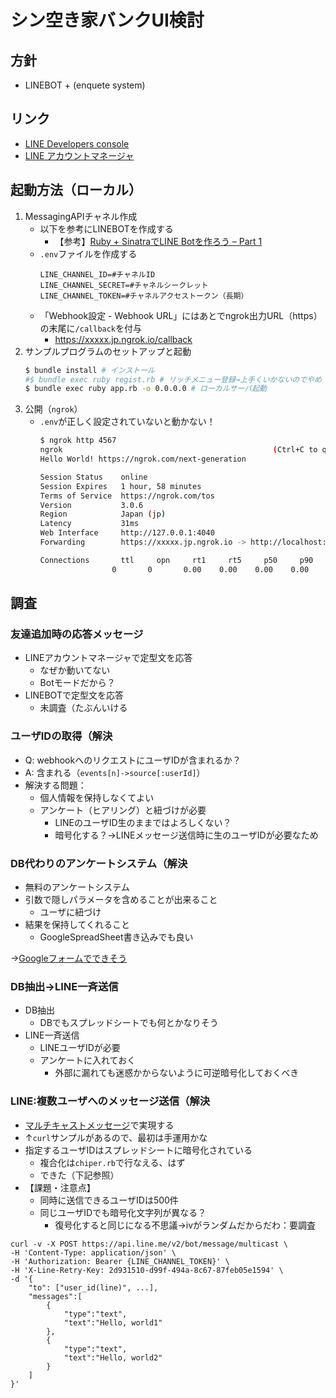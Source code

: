 シン空き家バンクUI検討
==

方針
--

* LINEBOT + (enquete system)


リンク
--

* [LINE Developers console](https://developers.line.biz/console/)
* [LINE アカウントマネージャ](https://manager.line.biz/)


起動方法（ローカル）
--

1. MessagingAPIチャネル作成
    * 以下を参考にLINEBOTを作成する
        * 【参考】[Ruby + SinatraでLINE Botを作ろう – Part 1](https://www.mizucoffee.com/archives/1076)
    * `.env`ファイルを作成する
        ```
        LINE_CHANNEL_ID=#チャネルID
        LINE_CHANNEL_SECRET=#チャネルシークレット
        LINE_CHANNEL_TOKEN=#チャネルアクセストークン（長期）
        ```
    * 「Webhook設定 - Webhook URL」にはあとでngrok出力URL（https）の末尾に`/callback`を付与
        * https://xxxxx.jp.ngrok.io/callback
1. サンプルプログラムのセットアップと起動
    ```sh
    $ bundle install # インストール
    #$ bundle exec ruby regist.rb # リッチメニュー登録→上手くいかないのでやめ
    $ bundle exec ruby app.rb -o 0.0.0.0 # ローカルサーバ起動
    ```
1. 公開（`ngrok`）
    * `.env`が正しく設定されていないと動かない！
        ```sh
        $ ngrok http 4567
        ngrok                                               (Ctrl+C to quit)
        Hello World! https://ngrok.com/next-generation

        Session Status    online
        Session Expires   1 hour, 58 minutes
        Terms of Service  https://ngrok.com/tos
        Version           3.0.6
        Region            Japan (jp)
        Latency           31ms
        Web Interface     http://127.0.0.1:4040
        Forwarding        https://xxxxx.jp.ngrok.io -> http://localhost:4567

        Connections       ttl     opn     rt1     rt5     p50     p90
                        0       0       0.00    0.00    0.00    0.00
        ```


調査
--

### 友達追加時の応答メッセージ

* LINEアカウントマネージャで定型文を応答
    * なぜか動いてない
    * Botモードだから？
* LINEBOTで定型文を応答
    * 未調査（たぶんいける

### ユーザIDの取得（解決

* Q: webhookへのリクエストにユーザIDが含まれるか？
* A: 含まれる（`events[n]->source[:userId]`）
* 解決する問題：
    * 個人情報を保持しなくてよい
    * アンケート（ヒアリング）と紐づけが必要
        * LINEのユーザID生のままではよろしくない？
        * 暗号化する？→LINEメッセージ送信時に生のユーザIDが必要なため

### DB代わりのアンケートシステム（解決

* 無料のアンケートシステム
* 引数で隠しパラメータを含めることが出来ること
    * ユーザに紐づけ
* 結果を保持してくれること
    * GoogleSpreadSheet書き込みでも良い

→[Googleフォームでできそう](https://blog.nakachon.com/2016/12/22/how-to-add-url-parameter-for-google-form/)

### DB抽出→LINE一斉送信

* DB抽出
    * DBでもスプレッドシートでも何とかなりそう
* LINE一斉送信
    * LINEユーザIDが必要
    * アンケートに入れておく
        * 外部に漏れても迷惑かからないように可逆暗号化しておくべき

### LINE:複数ユーザへのメッセージ送信（解決

* [マルチキャストメッセージ](https://developers.line.biz/ja/reference/messaging-api/#send-multicast-message)で実現する
* ↑`curl`サンプルがあるので、最初は手運用かな
* 指定するユーザIDはスプレッドシートに暗号化されている
    * 複合化は`chiper.rb`で行なえる、はず
    * できた（下記参照）
* 【課題・注意点】
    * 同時に送信できるユーザIDは500件
    * 同じユーザIDでも暗号化文字列が異なる？
        * 復号化すると同じになる不思議→ivがランダムだからだわ：要調査

```
curl -v -X POST https://api.line.me/v2/bot/message/multicast \
-H 'Content-Type: application/json' \
-H 'Authorization: Bearer {LINE_CHANNEL_TOKEN}' \
-H 'X-Line-Retry-Key: 2d931510-d99f-494a-8c67-87feb05e1594' \
-d '{
    "to": ["user_id(line)", ...],
    "messages":[
        {
            "type":"text",
            "text":"Hello, world1"
        },
        {
            "type":"text",
            "text":"Hello, world2"
        }
    ]
}'
```